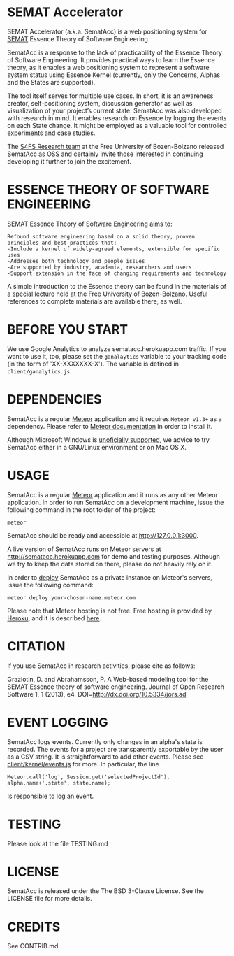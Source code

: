 SEMAT Accelerator
=================
SEMAT Accelerator (a.k.a. SematAcc) is a web positioning system for [SEMAT](http://semat.org) Essence Theory of Software Engineering.

SematAcc is a response to the lack of practicability of the Essence Theory of Software Engineering. It provides practical ways to learn the Essence theory, as it enables a web positioning system to represent a software system status using Essence Kernel (currently, only the Concerns, Alphas and the States are supported).

The tool itself serves for multiple use cases.
In short, it is an awareness creator, self-positioning system, discussion generator as well as visualization of your project’s current state.
SematAcc was also developed with research in mind. It enables research on Essence by logging the events on each State change.
It might be employed as a valuable tool for controlled experiments and case studies.

The [S4FS Research team](http://www.inf.unibz.it/s4fs/) at the Free University of Bozen-Bolzano released SematAcc as OSS and certainly invite those interested in continuing developing it further to join the excitement.


ESSENCE THEORY OF SOFTWARE ENGINEERING
======================================
SEMAT Essence Theory of Software Engineering [aims to](http://semat.org/?page_id=2):

    Refound software engineering based on a solid theory, proven principles and best practices that:
    -Include a kernel of widely-agreed elements, extensible for specific uses
    -Addresses both technology and people issues
    -Are supported by industry, academia, researchers and users
    -Support extension in the face of changing requirements and technology

A simple introduction to the Essence theory can be found in the materials
of [a special lecture](http://task3.cc/1328/special-lecture-on-semat-essence-of-software-engineering/) held at the Free University of Bozen-Bolzano.
Useful references to complete materials are available there, as well.

BEFORE YOU START
================
We use Google Analytics to analyze sematacc.herokuapp.com traffic.
If you want to use it, too, please set the `ganalaytics` variable to your tracking code (in the form of 'XX-XXXXXXX-X').
The variable is defined in `client/ganalytics.js`.

DEPENDENCIES
============
SematAcc is a regular [Meteor](http://meteor.com) application and it requires `Meteor v1.3+` as a dependency.
Please refer to [Meteor documentation](http://docs.meteor.com) in order to install it.

Although Microsoft Windows is [unoficially supported](http://win.meteor.com), we advice to try SematAcc either in a GNU/Linux environment or on Mac OS X.

USAGE
=====
SematAcc is a regular [Meteor](http://meteor.com) application and it runs as any other Meteor application.
In order to run SematAcc on a development machine, issue the following command in the root folder of the project:

    meteor

SematAcc should be ready and accessible at http://127.0.0.1:3000.

A live version of SematAcc runs on Meteor servers at http://sematacc.herokuapp.com for demo and testing purposes.
Although we try to keep the data stored on there, please do not heavily rely on it.

In order to [deploy](http://docs.meteor.com/#deploying) SematAcc as a private instance on Meteor's servers, issue the following command:

    meteor deploy your-chosen-name.meteor.com

Please note that Meteor hosting is not free. Free hosting is provided by [Heroku](http://heroku.com), and it is described [here](https://medium.com/@leonardykris/how-to-run-a-meteor-js-application-on-heroku-in-10-steps-7aceb12de234#.tcei2hasi).


CITATION
========

If you use SematAcc in research activities, please cite as follows:

Graziotin, D. and Abrahamsson, P. A Web-based modeling tool for the SEMAT Essence theory of software engineering. Journal of Open Research Software 1, 1 (2013), e4. DOI=http://dx.doi.org/10.5334/jors.ad


EVENT LOGGING
=============
SematAcc logs events. Currently only changes in an alpha's state is recorded.
The events for a project are transparently exportable by the user as a CSV string.
It is straightforward to add other events.
Please see [client/kernel/events.js](https://github.com/s4fs/sematacc/blob/master/client/kernel/events.js) for more.
In particular, the line

    Meteor.call('log', Session.get('selectedProjectId'), alpha.name+'.state', state.name);

Is responsible to log an event.

TESTING
=======
Please look at the file TESTING.md

LICENSE
=======
SematAcc is released under the The BSD 3-Clause License. See the LICENSE file for more details.

CREDITS
================
See CONTRIB.md
